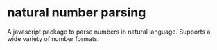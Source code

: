 # natural number parsing
 A javascript package to parse numbers in natural language. Supports a wide variety of number formats.
